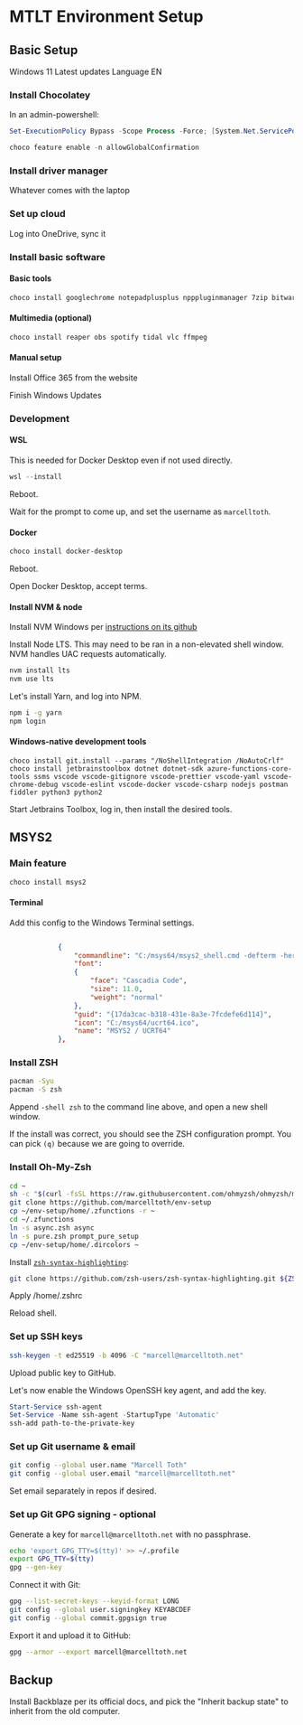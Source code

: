 # MTLT Environment Setup

## Basic Setup

Windows 11
Latest updates
Language EN


### Install Chocolatey

In an admin-powershell:

```powershell
Set-ExecutionPolicy Bypass -Scope Process -Force; [System.Net.ServicePointManager]::SecurityProtocol = [System.Net.ServicePointManager]::SecurityProtocol -bor 3072; iex ((New-Object System.Net.WebClient).DownloadString('https://chocolatey.org/install.ps1'))

choco feature enable -n allowGlobalConfirmation
```

### Install driver manager

Whatever comes with the laptop

### Set up cloud

Log into OneDrive, sync it

### Install basic software

#### Basic tools

```powershell
choco install googlechrome notepadplusplus npppluginmanager 7zip bitwarden qbittorrent slack teamviewer windirstat
```

#### Multimedia (optional)

```powershell
choco install reaper obs spotify tidal vlc ffmpeg
```

#### Manual setup

Install Office 365 from the website

Finish Windows Updates

### Development

#### WSL

This is needed for Docker Desktop even if not used directly.

```powershell
wsl --install
```

Reboot.

Wait for the prompt to come up, and set the username as `marcelltoth`.

#### Docker

```powershell
choco install docker-desktop
```

Reboot.

Open Docker Desktop, accept terms.

#### Install NVM & node

Install NVM Windows per [instructions on its github](https://github.com/coreybutler/nvm-windows)

Install Node LTS. This may need to be ran in a non-elevated shell window. NVM handles UAC requests automatically.
```sh
nvm install lts
nvm use lts
```
Let's install Yarn, and log into NPM.
```sh
npm i -g yarn
npm login
```

#### Windows-native development tools

```
choco install git.install --params "/NoShellIntegration /NoAutoCrlf"
choco install jetbrainstoolbox dotnet dotnet-sdk azure-functions-core-tools ssms vscode vscode-gitignore vscode-prettier vscode-yaml vscode-chrome-debug vscode-eslint vscode-docker vscode-csharp nodejs postman fiddler python3 python2
```

Start Jetbrains Toolbox, log in, then install the desired tools.

## MSYS2

### Main feature

```powershell
choco install msys2
```

#### Terminal

Add this config to the Windows Terminal settings.

```json

            {
                "commandline": "C:/msys64/msys2_shell.cmd -defterm -here -no-start -ucrt64 -use-full-path",
                "font": 
                {
                    "face": "Cascadia Code",
                    "size": 11.0,
                    "weight": "normal"
                },
                "guid": "{17da3cac-b318-431e-8a3e-7fcdefe6d114}",
                "icon": "C:/msys64/ucrt64.ico",
                "name": "MSYS2 / UCRT64"
            },
```

### Install ZSH

```sh
pacman -Syu
pacman -S zsh
```

Append `-shell zsh` to the command line above, and open a new shell window. 

If the install was correct, you should see the ZSH configuration prompt. You can pick `(q)` because we are going to override.

### Install Oh-My-Zsh

```sh
cd ~
sh -c "$(curl -fsSL https://raw.githubusercontent.com/ohmyzsh/ohmyzsh/master/tools/install.sh)"
git clone https://github.com/marcelltoth/env-setup
cp ~/env-setup/home/.zfunctions -r ~
cd ~/.zfunctions
ln -s async.zsh async
ln -s pure.zsh prompt_pure_setup
cp ~/env-setup/home/.dircolors ~
```

Install [`zsh-syntax-highlighting`](https://github.com/zsh-users/zsh-syntax-highlighting):
```sh
git clone https://github.com/zsh-users/zsh-syntax-highlighting.git ${ZSH_CUSTOM:-~/.oh-my-zsh/custom}/plugins/zsh-syntax-highlighting
```

Apply /home/.zshrc

Reload shell.


### Set up SSH keys

```sh
ssh-keygen -t ed25519 -b 4096 -C "marcell@marcelltoth.net"
```

Upload public key to GitHub.

Let's now enable the Windows OpenSSH key agent, and add the key.

```powershell
Start-Service ssh-agent
Set-Service -Name ssh-agent -StartupType 'Automatic'
ssh-add path-to-the-private-key
```


### Set up Git username & email
```sh
git config --global user.name "Marcell Toth"
git config --global user.email "marcell@marcelltoth.net"
```

Set email separately in repos if desired.

### Set up Git GPG signing - optional

Generate a key for `marcell@marcelltoth.net` with no passphrase.
```sh
echo 'export GPG_TTY=$(tty)' >> ~/.profile
export GPG_TTY=$(tty)
gpg --gen-key
```
Connect it with Git:
```sh
gpg --list-secret-keys --keyid-format LONG
git config --global user.signingkey KEYABCDEF
git config --global commit.gpgsign true
```

Export it and upload it to GitHub:
```sh
gpg --armor --export marcell@marcelltoth.net
```

## Backup

Install Backblaze per its official docs, and pick the "Inherit backup state" to inherit from the old computer.

